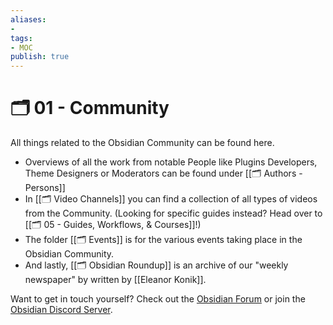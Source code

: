 ```yaml
---
aliases:
- 
tags: 
- MOC
publish: true
---
```


# 🗂️ 01 - Community

All things related to the Obsidian Community can be found here. 
- Overviews of all the work from notable People like Plugins Developers, Theme Designers or Moderators can be found under [[🗂️ Authors - Persons]]
- In [[🗂️ Video Channels]] you can find a collection of all types of videos from the Community. (Looking for specific guides instead? Head over to [[🗂️ 05 - Guides, Workflows, & Courses]]!)
- The folder [[🗂️ Events]] is for the various events taking place in the Obsidian Community.
- And lastly,  [[🗂️ Obsidian Roundup]] is an archive of our "weekly newspaper" by written by [[Eleanor Konik]].

Want to get in touch yourself? Check out the [Obsidian Forum](https://forum.obsidian.md/) or join the [Obsidian Discord Server](https://discord.gg/veuWUTm).


